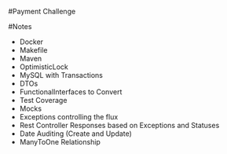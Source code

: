 #Payment Challenge

#Notes
- Docker
- Makefile
- Maven
- OptimisticLock
- MySQL with Transactions
- DTOs
- FunctionalInterfaces to Convert
- Test Coverage
- Mocks
- Exceptions controlling the flux
- Rest Controller Responses based on Exceptions and Statuses
- Date Auditing (Create and Update)
- ManyToOne Relationship
